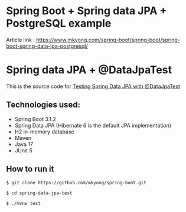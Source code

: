 # Spring Boot + Spring data JPA + PostgreSQL example

Article link : https://www.mkyong.com/spring-boot/spring-boot/spring-boot-spring-data-jpa-postgresql/


# Spring data JPA + @DataJpaTest

This is the source code for [Testing Spring Data JPA with @DataJpaTest](https://mkyong.com/spring-boot/testing-spring-data-jpa-with-datajpatest/)

## Technologies used:
* Spring Boot 3.1.2
* Spring Data JPA (Hibernate 6  is the default JPA implementation)
* H2 in-memory database
* Maven
* Java 17
* JUnit 5

## How to run it
```
$ git clone https://github.com/mkyong/spring-boot.git

$ cd spring-data-jpa-test

$ ./mvnw test
```